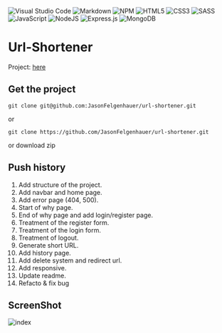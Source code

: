 ![Visual Studio Code](https://img.shields.io/badge/Visual%20Studio%20Code-0078d7.svg?style=for-the-badge&logo=visual-studio-code&logoColor=white) ![Markdown](https://img.shields.io/badge/markdown-%23000000.svg?style=for-the-badge&logo=markdown&logoColor=white) ![NPM](https://img.shields.io/badge/NPM-%23000000.svg?style=for-the-badge&logo=npm&logoColor=white) ![HTML5](https://img.shields.io/badge/html5-%23E34F26.svg?style=for-the-badge&logo=html5&logoColor=white) ![CSS3](https://img.shields.io/badge/css3-%231572B6.svg?style=for-the-badge&logo=css3&logoColor=white) ![SASS](https://img.shields.io/badge/SASS-hotpink.svg?style=for-the-badge&logo=SASS&logoColor=white) ![JavaScript](https://img.shields.io/badge/javascript-%23323330.svg?style=for-the-badge&logo=javascript&logoColor=%23F7DF1E) ![NodeJS](https://img.shields.io/badge/node.js-6DA55F?style=for-the-badge&logo=node.js&logoColor=white) ![Express.js](https://img.shields.io/badge/express.js-%23404d59.svg?style=for-the-badge&logo=express&logoColor=%2361DAFB) ![MongoDB](https://img.shields.io/badge/MongoDB-%234ea94b.svg?style=for-the-badge&logo=mongodb&logoColor=white)

# Url-Shortener

Project: [here](https://url-shortener.jason-fel.be)

## Get the project

```
git clone git@github.com:JasonFelgenhauer/url-shortener.git
```

or

```
git clone https://github.com/JasonFelgenhauer/url-shortener.git
```

or download zip

## Push history

1. Add structure of the project.
2. Add navbar and home page.
3. Add error page (404, 500).
4. Start of why page.
5. End of why page and add login/register page.
6. Treatment of the register form.
7. Treatment of the login form.
8. Treatment of logout.
9. Generate short URL.
10. Add history page.
11. Add delete system and redirect url.
12. Add responsive.
13. Update readme.
14. Refacto & fix bug

## ScreenShot

![index](https://media.discordapp.net/attachments/767431513016500235/1122264678748405760/image.png?width=720&height=375)
